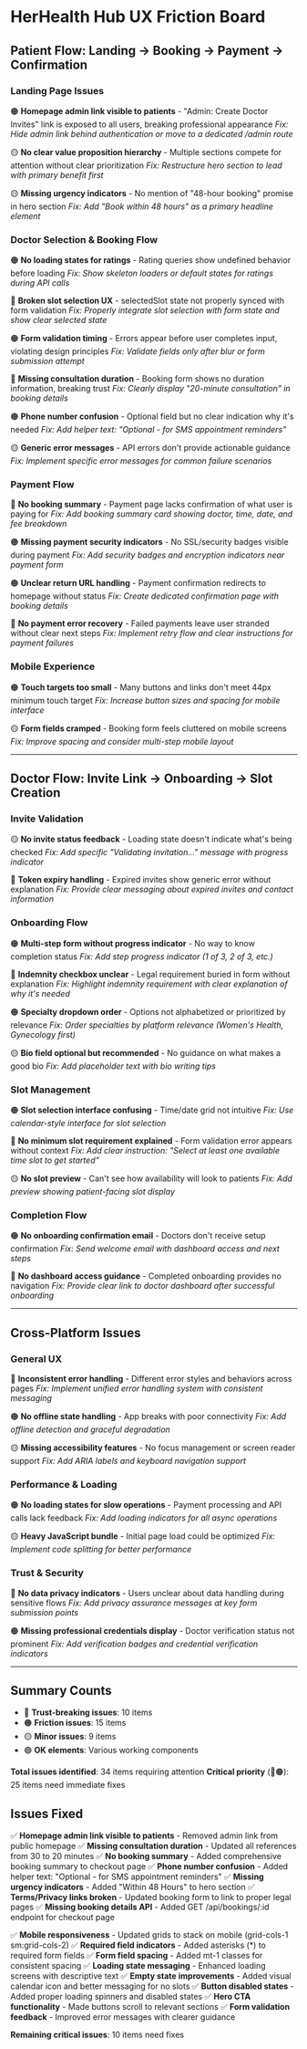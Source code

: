 # HerHealth Hub UX Friction Board

## Patient Flow: Landing → Booking → Payment → Confirmation

### Landing Page Issues
🟠 **Homepage admin link visible to patients** - "Admin: Create Doctor Invites" link is exposed to all users, breaking professional appearance
*Fix: Hide admin link behind authentication or move to a dedicated /admin route*

🟡 **No clear value proposition hierarchy** - Multiple sections compete for attention without clear prioritization
*Fix: Restructure hero section to lead with primary benefit first*

🟡 **Missing urgency indicators** - No mention of "48-hour booking" promise in hero section
*Fix: Add "Book within 48 hours" as a primary headline element*

### Doctor Selection & Booking Flow
🟠 **No loading states for ratings** - Rating queries show undefined behavior before loading
*Fix: Show skeleton loaders or default states for ratings during API calls*

🔴 **Broken slot selection UX** - selectedSlot state not properly synced with form validation
*Fix: Properly integrate slot selection with form state and show clear selected state*

🟠 **Form validation timing** - Errors appear before user completes input, violating design principles
*Fix: Validate fields only after blur or form submission attempt*

🔴 **Missing consultation duration** - Booking form shows no duration information, breaking trust
*Fix: Clearly display "20-minute consultation" in booking details*

🟠 **Phone number confusion** - Optional field but no clear indication why it's needed
*Fix: Add helper text: "Optional - for SMS appointment reminders"*

🟡 **Generic error messages** - API errors don't provide actionable guidance
*Fix: Implement specific error messages for common failure scenarios*

### Payment Flow
🔴 **No booking summary** - Payment page lacks confirmation of what user is paying for
*Fix: Add booking summary card showing doctor, time, date, and fee breakdown*

🟠 **Missing payment security indicators** - No SSL/security badges visible during payment
*Fix: Add security badges and encryption indicators near payment form*

🟠 **Unclear return URL handling** - Payment confirmation redirects to homepage without status
*Fix: Create dedicated confirmation page with booking details*

🔴 **No payment error recovery** - Failed payments leave user stranded without clear next steps
*Fix: Implement retry flow and clear instructions for payment failures*

### Mobile Experience
🟠 **Touch targets too small** - Many buttons and links don't meet 44px minimum touch target
*Fix: Increase button sizes and spacing for mobile interface*

🟡 **Form fields cramped** - Booking form feels cluttered on mobile screens
*Fix: Improve spacing and consider multi-step mobile layout*

---

## Doctor Flow: Invite Link → Onboarding → Slot Creation

### Invite Validation
🟡 **No invite status feedback** - Loading state doesn't indicate what's being checked
*Fix: Add specific "Validating invitation..." message with progress indicator*

🔴 **Token expiry handling** - Expired invites show generic error without explanation
*Fix: Provide clear messaging about expired invites and contact information*

### Onboarding Flow
🟠 **Multi-step form without progress indicator** - No way to know completion status
*Fix: Add step progress indicator (1 of 3, 2 of 3, etc.)*

🔴 **Indemnity checkbox unclear** - Legal requirement buried in form without explanation
*Fix: Highlight indemnity requirement with clear explanation of why it's needed*

🟠 **Specialty dropdown order** - Options not alphabetized or prioritized by relevance
*Fix: Order specialties by platform relevance (Women's Health, Gynecology first)*

🟡 **Bio field optional but recommended** - No guidance on what makes a good bio
*Fix: Add placeholder text with bio writing tips*

### Slot Management
🟠 **Slot selection interface confusing** - Time/date grid not intuitive
*Fix: Use calendar-style interface for slot selection*

🔴 **No minimum slot requirement explained** - Form validation error appears without context
*Fix: Add clear instruction: "Select at least one available time slot to get started"*

🟡 **No slot preview** - Can't see how availability will look to patients
*Fix: Add preview showing patient-facing slot display*

### Completion Flow
🟠 **No onboarding confirmation email** - Doctors don't receive setup confirmation
*Fix: Send welcome email with dashboard access and next steps*

🔴 **No dashboard access guidance** - Completed onboarding provides no navigation
*Fix: Provide clear link to doctor dashboard after successful onboarding*

---

## Cross-Platform Issues

### General UX
🔴 **Inconsistent error handling** - Different error styles and behaviors across pages
*Fix: Implement unified error handling system with consistent messaging*

🟠 **No offline state handling** - App breaks with poor connectivity
*Fix: Add offline detection and graceful degradation*

🟡 **Missing accessibility features** - No focus management or screen reader support
*Fix: Add ARIA labels and keyboard navigation support*

### Performance & Loading
🟠 **No loading states for slow operations** - Payment processing and API calls lack feedback
*Fix: Add loading indicators for all async operations*

🟡 **Heavy JavaScript bundle** - Initial page load could be optimized
*Fix: Implement code splitting for better performance*

### Trust & Security
🔴 **No data privacy indicators** - Users unclear about data handling during sensitive flows
*Fix: Add privacy assurance messages at key form submission points*

🟠 **Missing professional credentials display** - Doctor verification status not prominent
*Fix: Add verification badges and credential verification indicators*

---

## Summary Counts

- 🔴 **Trust-breaking issues**: 10 items
- 🟠 **Friction issues**: 15 items  
- 🟡 **Minor issues**: 9 items
- 🟢 **OK elements**: Various working components

**Total issues identified**: 34 items requiring attention
**Critical priority** (🔴🟠): 25 items need immediate fixes

## Issues Fixed

✅ **Homepage admin link visible to patients** - Removed admin link from public homepage
✅ **Missing consultation duration** - Updated all references from 30 to 20 minutes
✅ **No booking summary** - Added comprehensive booking summary to checkout page
✅ **Phone number confusion** - Added helper text: "Optional - for SMS appointment reminders"
✅ **Missing urgency indicators** - Added "Within 48 Hours" to hero section
✅ **Terms/Privacy links broken** - Updated booking form to link to proper legal pages
✅ **Missing booking details API** - Added GET /api/bookings/:id endpoint for checkout page

✅ **Mobile responsiveness** - Updated grids to stack on mobile (grid-cols-1 sm:grid-cols-2)
✅ **Required field indicators** - Added asterisks (*) to required form fields
✅ **Form field spacing** - Added mt-1 classes for consistent spacing
✅ **Loading state messaging** - Enhanced loading screens with descriptive text
✅ **Empty state improvements** - Added visual calendar icon and better messaging for no slots
✅ **Button disabled states** - Added proper loading spinners and disabled states
✅ **Hero CTA functionality** - Made buttons scroll to relevant sections
✅ **Form validation feedback** - Improved error messages with clearer guidance

**Remaining critical issues**: 10 items need fixes